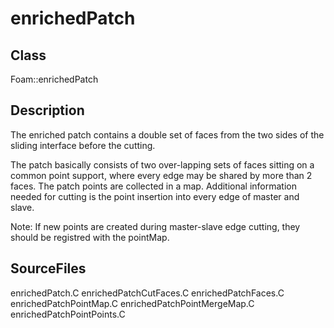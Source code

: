# enrichedPatch 
## Class
Foam::enrichedPatch

## Description
The enriched patch contains a double set of faces from the two
sides of the sliding interface before the cutting.

The patch basically consists of two over-lapping sets of faces sitting
on a common point support, where every edge may be shared by more than
2 faces.  The patch points are collected in a map.  Additional
information needed for cutting is the point insertion into every edge
of master and slave.

Note:
If new points are created during master-slave edge cutting, they
should be registred with the pointMap.


## SourceFiles
enrichedPatch.C
enrichedPatchCutFaces.C
enrichedPatchFaces.C
enrichedPatchPointMap.C
enrichedPatchPointMergeMap.C
enrichedPatchPointPoints.C

